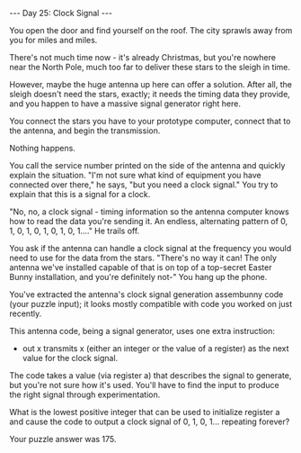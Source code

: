 --- Day 25: Clock Signal ---

You open the door and find yourself on the roof. The city sprawls away from you for miles and miles.

There's not much time now - it's already Christmas, but you're nowhere near the North Pole, much too far to deliver these stars to 
the sleigh in time.

However, maybe the huge antenna up here can offer a solution. After all, the sleigh doesn't need the stars, exactly; it needs the 
timing data they provide, and you happen to have a massive signal generator right here.

You connect the stars you have to your prototype computer, connect that to the antenna, and begin the transmission.

Nothing happens.

You call the service number printed on the side of the antenna and quickly explain the situation. "I'm not sure what kind of 
equipment you have connected over there," he says, "but you need a clock signal." You try to explain that this is a signal for a 
clock.

"No, no, a clock signal - timing information so the antenna computer knows how to read the data you're sending it. An endless, 
alternating pattern of 0, 1, 0, 1, 0, 1, 0, 1, 0, 1...." He trails off.

You ask if the antenna can handle a clock signal at the frequency you would need to use for the data from the stars. "There's no 
way it can! The only antenna we've installed capable of that is on top of a top-secret Easter Bunny installation, and you're 
definitely not-" You hang up the phone.

You've extracted the antenna's clock signal generation assembunny code (your puzzle input); it looks mostly compatible with code 
you worked on just recently.

This antenna code, being a signal generator, uses one extra instruction:

- out x transmits x (either an integer or the value of a register) as the next value for the clock signal.

The code takes a value (via register a) that describes the signal to generate, but you're not sure how it's used. You'll have to 
find the input to produce the right signal through experimentation.

What is the lowest positive integer that can be used to initialize register a and cause the code to output a clock signal of 0, 1, 
0, 1... repeating forever?

Your puzzle answer was 175.
